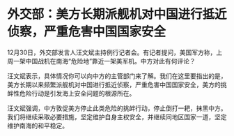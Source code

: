 # 外交部：美方长期派舰机对中国进行抵近侦察，严重危害中国国家安全

12月30日，外交部发言人汪文斌主持例行记者会。有记者提问，美国军方称，上周一架中国战机在南海“危险地”靠近一架美军机。中方对此有何评论？

汪文斌表示，具体情况你可以向中方的主管部门来了解。我们在这里要指出的是，美方长期以来频繁派舰机对中国进行抵近侦察，严重危害中国国家安全，美方的挑衅性危险行动是引发海上安全问题的根源所在。

汪文斌强调，中方敦促美方停止此类危险的挑衅行动，停止倒打一耙，抹黑中方。我们将继续采取必要措施，坚定维护自身主权安全，并继续同地区国家一道，坚定维护南海的和平稳定。

